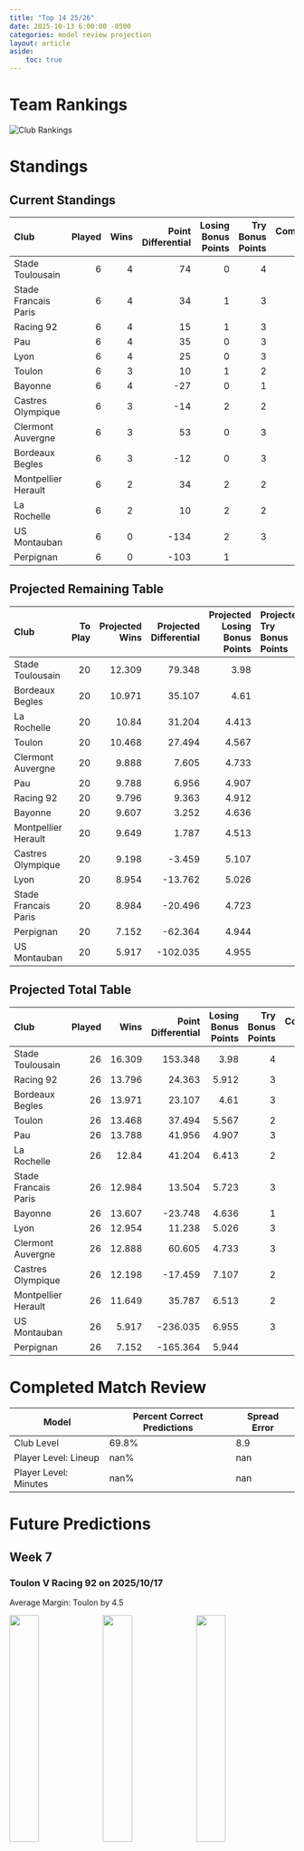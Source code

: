```yaml
---  
title: "Top 14 25/26"  
date: 2025-10-13 6:00:00 -0500  
categories: model review projection  
layout: article  
aside:  
    toc: true  
---
```

# Team Rankings


![Club Rankings](plots/rankings_Top_14_2526.png)
# Standings

## Current Standings


| Club                 |   Played |   Wins |   Point Differential |   Losing Bonus Points |   Try Bonus Points |   Competition Points |
|:---------------------|---------:|-------:|---------------------:|----------------------:|-------------------:|---------------------:|
| Stade Toulousain     |        6 |      4 |                   74 |                     0 |                  4 |                   20 |
| Stade Francais Paris |        6 |      4 |                   34 |                     1 |                  3 |                   20 |
| Racing 92            |        6 |      4 |                   15 |                     1 |                  3 |                   20 |
| Pau                  |        6 |      4 |                   35 |                     0 |                  3 |                   19 |
| Lyon                 |        6 |      4 |                   25 |                     0 |                  3 |                   19 |
| Toulon               |        6 |      3 |                   10 |                     1 |                  2 |                   17 |
| Bayonne              |        6 |      4 |                  -27 |                     0 |                  1 |                   17 |
| Castres Olympique    |        6 |      3 |                  -14 |                     2 |                  2 |                   16 |
| Clermont Auvergne    |        6 |      3 |                   53 |                     0 |                  3 |                   15 |
| Bordeaux Begles      |        6 |      3 |                  -12 |                     0 |                  3 |                   15 |
| Montpellier Herault  |        6 |      2 |                   34 |                     2 |                  2 |                   14 |
| La Rochelle          |        6 |      2 |                   10 |                     2 |                  2 |                   14 |
| US Montauban         |        6 |      0 |                 -134 |                     2 |                  3 |                    7 |
| Perpignan            |        6 |      0 |                 -103 |                     1 |                    |                    1 |



## Projected Remaining Table


| Club                 |   To Play |   Projected Wins |   Projected Differential |   Projected Losing Bonus Points | Projected Try Bonus Points   |   Projected Competition Points |
|:---------------------|----------:|-----------------:|-------------------------:|--------------------------------:|:-----------------------------|-------------------------------:|
| Stade Toulousain     |        20 |           12.309 |                   79.348 |                           3.98  |                              |                         55.05  |
| Bordeaux Begles      |        20 |           10.971 |                   35.107 |                           4.61  |                              |                         50.316 |
| La Rochelle          |        20 |           10.84  |                   31.204 |                           4.413 |                              |                         49.611 |
| Toulon               |        20 |           10.468 |                   27.494 |                           4.567 |                              |                         48.227 |
| Clermont Auvergne    |        20 |            9.888 |                    7.605 |                           4.733 |                              |                         46.133 |
| Pau                  |        20 |            9.788 |                    6.956 |                           4.907 |                              |                         45.977 |
| Racing 92            |        20 |            9.796 |                    9.363 |                           4.912 |                              |                         45.93  |
| Bayonne              |        20 |            9.607 |                    3.252 |                           4.636 |                              |                         44.99  |
| Montpellier Herault  |        20 |            9.649 |                    1.787 |                           4.513 |                              |                         44.875 |
| Castres Olympique    |        20 |            9.198 |                   -3.459 |                           5.107 |                              |                         43.771 |
| Lyon                 |        20 |            8.954 |                  -13.762 |                           5.026 |                              |                         42.766 |
| Stade Francais Paris |        20 |            8.984 |                  -20.496 |                           4.723 |                              |                         42.595 |
| Perpignan            |        20 |            7.152 |                  -62.364 |                           4.944 |                              |                         35.408 |
| US Montauban         |        20 |            5.917 |                 -102.035 |                           4.955 |                              |                         30.377 |



## Projected Total Table


| Club                 |   Played |   Wins |   Point Differential |   Losing Bonus Points |   Try Bonus Points |   Competition Points |
|:---------------------|---------:|-------:|---------------------:|----------------------:|-------------------:|---------------------:|
| Stade Toulousain     |       26 | 16.309 |              153.348 |                 3.98  |                  4 |               75.05  |
| Racing 92            |       26 | 13.796 |               24.363 |                 5.912 |                  3 |               65.93  |
| Bordeaux Begles      |       26 | 13.971 |               23.107 |                 4.61  |                  3 |               65.316 |
| Toulon               |       26 | 13.468 |               37.494 |                 5.567 |                  2 |               65.227 |
| Pau                  |       26 | 13.788 |               41.956 |                 4.907 |                  3 |               64.977 |
| La Rochelle          |       26 | 12.84  |               41.204 |                 6.413 |                  2 |               63.611 |
| Stade Francais Paris |       26 | 12.984 |               13.504 |                 5.723 |                  3 |               62.595 |
| Bayonne              |       26 | 13.607 |              -23.748 |                 4.636 |                  1 |               61.99  |
| Lyon                 |       26 | 12.954 |               11.238 |                 5.026 |                  3 |               61.766 |
| Clermont Auvergne    |       26 | 12.888 |               60.605 |                 4.733 |                  3 |               61.133 |
| Castres Olympique    |       26 | 12.198 |              -17.459 |                 7.107 |                  2 |               59.771 |
| Montpellier Herault  |       26 | 11.649 |               35.787 |                 6.513 |                  2 |               58.875 |
| US Montauban         |       26 |  5.917 |             -236.035 |                 6.955 |                  3 |               37.377 |
| Perpignan            |       26 |  7.152 |             -165.364 |                 5.944 |                    |               36.408 |



# Completed Match Review


| Model | Percent Correct Predictions | Spread Error |
| ------ | ------ | ------ |
| Club Level | 69.8% | 8.9 |
| Player Level: Lineup | nan% | nan |
| Player Level: Minutes | nan% | nan |


# Future Predictions

## Week 7

### Toulon V Racing 92 on 2025/10/17


Average Margin: Toulon by 4.5

<p float="left">
<img src="plots\2025-10-17-Toulon_V_Racing92_performances.png" width="32%" />
<img src="plots\2025-10-17-Toulon_V_Racing92_resultbar.png" width="32%" />
<img src="plots\2025-10-17-Toulon_V_Racing92_spreads.png" width="32%" />
</p>

### Montpellier Herault V Lyon on 2025/10/17


Average Margin: Montpellier Herault by 4.5

<p float="left">
<img src="plots\2025-10-17-MontpellierHerault_V_Lyon_performances.png" width="32%" />
<img src="plots\2025-10-17-MontpellierHerault_V_Lyon_resultbar.png" width="32%" />
<img src="plots\2025-10-17-MontpellierHerault_V_Lyon_spreads.png" width="32%" />
</p>

### Castres Olympique V Stade Francais Paris on 2025/10/17


Average Margin: Castres Olympique by 3.9

<p float="left">
<img src="plots\2025-10-17-CastresOlympique_V_StadeFrancaisParis_performances.png" width="32%" />
<img src="plots\2025-10-17-CastresOlympique_V_StadeFrancaisParis_resultbar.png" width="32%" />
<img src="plots\2025-10-17-CastresOlympique_V_StadeFrancaisParis_spreads.png" width="32%" />
</p>

### Perpignan V Bordeaux Begles on 2025/10/17


Average Margin: Bordeaux Begles by 1.9

<p float="left">
<img src="plots\2025-10-17-Perpignan_V_BordeauxBegles_performances.png" width="32%" />
<img src="plots\2025-10-17-Perpignan_V_BordeauxBegles_resultbar.png" width="32%" />
<img src="plots\2025-10-17-Perpignan_V_BordeauxBegles_spreads.png" width="32%" />
</p>

### Bayonne V Clermont Auvergne on 2025/10/17


Average Margin: Bayonne by 3.2

<p float="left">
<img src="plots\2025-10-17-Bayonne_V_ClermontAuvergne_performances.png" width="32%" />
<img src="plots\2025-10-17-Bayonne_V_ClermontAuvergne_resultbar.png" width="32%" />
<img src="plots\2025-10-17-Bayonne_V_ClermontAuvergne_spreads.png" width="32%" />
</p>

### Pau V Stade Toulousain on 2025/10/17


Average Margin: Stade Toulousain by 0.6

<p float="left">
<img src="plots\2025-10-17-Pau_V_StadeToulousain_performances.png" width="32%" />
<img src="plots\2025-10-17-Pau_V_StadeToulousain_resultbar.png" width="32%" />
<img src="plots\2025-10-17-Pau_V_StadeToulousain_spreads.png" width="32%" />
</p>

### La Rochelle V US Montauban on 2025/10/17


Average Margin: La Rochelle by 10.4

<p float="left">
<img src="plots\2025-10-17-LaRochelle_V_USMontauban_performances.png" width="32%" />
<img src="plots\2025-10-17-LaRochelle_V_USMontauban_resultbar.png" width="32%" />
<img src="plots\2025-10-17-LaRochelle_V_USMontauban_spreads.png" width="32%" />
</p>

## Week 8

### Clermont Auvergne V Castres Olympique on 2025/10/24


Average Margin: Clermont Auvergne by 4.1

<p float="left">
<img src="plots\2025-10-24-ClermontAuvergne_V_CastresOlympique_performances.png" width="32%" />
<img src="plots\2025-10-24-ClermontAuvergne_V_CastresOlympique_resultbar.png" width="32%" />
<img src="plots\2025-10-24-ClermontAuvergne_V_CastresOlympique_spreads.png" width="32%" />
</p>

### Stade Francais Paris V Montpellier Herault on 2025/10/24


Average Margin: Stade Francais Paris by 2.7

<p float="left">
<img src="plots\2025-10-24-StadeFrancaisParis_V_MontpellierHerault_performances.png" width="32%" />
<img src="plots\2025-10-24-StadeFrancaisParis_V_MontpellierHerault_resultbar.png" width="32%" />
<img src="plots\2025-10-24-StadeFrancaisParis_V_MontpellierHerault_spreads.png" width="32%" />
</p>

### Stade Toulousain V Toulon on 2025/10/24


Average Margin: Stade Toulousain by 6.6

<p float="left">
<img src="plots\2025-10-24-StadeToulousain_V_Toulon_performances.png" width="32%" />
<img src="plots\2025-10-24-StadeToulousain_V_Toulon_resultbar.png" width="32%" />
<img src="plots\2025-10-24-StadeToulousain_V_Toulon_spreads.png" width="32%" />
</p>

### US Montauban V Perpignan on 2025/10/24


Average Margin: US Montauban by 1.4

<p float="left">
<img src="plots\2025-10-24-USMontauban_V_Perpignan_performances.png" width="32%" />
<img src="plots\2025-10-24-USMontauban_V_Perpignan_resultbar.png" width="32%" />
<img src="plots\2025-10-24-USMontauban_V_Perpignan_spreads.png" width="32%" />
</p>

### Racing 92 V Pau on 2025/10/24


Average Margin: Racing 92 by 3.7

<p float="left">
<img src="plots\2025-10-24-Racing92_V_Pau_performances.png" width="32%" />
<img src="plots\2025-10-24-Racing92_V_Pau_resultbar.png" width="32%" />
<img src="plots\2025-10-24-Racing92_V_Pau_spreads.png" width="32%" />
</p>

### Bordeaux Begles V Bayonne on 2025/10/24


Average Margin: Bordeaux Begles by 5.7

<p float="left">
<img src="plots\2025-10-24-BordeauxBegles_V_Bayonne_performances.png" width="32%" />
<img src="plots\2025-10-24-BordeauxBegles_V_Bayonne_resultbar.png" width="32%" />
<img src="plots\2025-10-24-BordeauxBegles_V_Bayonne_spreads.png" width="32%" />
</p>

### Lyon V La Rochelle on 2025/10/24


Average Margin: Lyon by 2.0

<p float="left">
<img src="plots\2025-10-24-Lyon_V_LaRochelle_performances.png" width="32%" />
<img src="plots\2025-10-24-Lyon_V_LaRochelle_resultbar.png" width="32%" />
<img src="plots\2025-10-24-Lyon_V_LaRochelle_spreads.png" width="32%" />
</p>

## Week 9

### Toulon V Lyon on 2025/10/31


Average Margin: Toulon by 5.9

<p float="left">
<img src="plots\2025-10-31-Toulon_V_Lyon_performances.png" width="32%" />
<img src="plots\2025-10-31-Toulon_V_Lyon_resultbar.png" width="32%" />
<img src="plots\2025-10-31-Toulon_V_Lyon_spreads.png" width="32%" />
</p>

### Montpellier Herault V Clermont Auvergne on 2025/10/31


Average Margin: Montpellier Herault by 3.5

<p float="left">
<img src="plots\2025-10-31-MontpellierHerault_V_ClermontAuvergne_performances.png" width="32%" />
<img src="plots\2025-10-31-MontpellierHerault_V_ClermontAuvergne_resultbar.png" width="32%" />
<img src="plots\2025-10-31-MontpellierHerault_V_ClermontAuvergne_spreads.png" width="32%" />
</p>

### Castres Olympique V Bordeaux Begles on 2025/10/31


Average Margin: Castres Olympique by 1.3

<p float="left">
<img src="plots\2025-10-31-CastresOlympique_V_BordeauxBegles_performances.png" width="32%" />
<img src="plots\2025-10-31-CastresOlympique_V_BordeauxBegles_resultbar.png" width="32%" />
<img src="plots\2025-10-31-CastresOlympique_V_BordeauxBegles_spreads.png" width="32%" />
</p>

### Stade Toulousain V Stade Francais Paris on 2025/10/31


Average Margin: Stade Toulousain by 9.3

<p float="left">
<img src="plots\2025-10-31-StadeToulousain_V_StadeFrancaisParis_performances.png" width="32%" />
<img src="plots\2025-10-31-StadeToulousain_V_StadeFrancaisParis_resultbar.png" width="32%" />
<img src="plots\2025-10-31-StadeToulousain_V_StadeFrancaisParis_spreads.png" width="32%" />
</p>

### Pau V Perpignan on 2025/10/31


Average Margin: Pau by 7.5

<p float="left">
<img src="plots\2025-10-31-Pau_V_Perpignan_performances.png" width="32%" />
<img src="plots\2025-10-31-Pau_V_Perpignan_resultbar.png" width="32%" />
<img src="plots\2025-10-31-Pau_V_Perpignan_spreads.png" width="32%" />
</p>

### La Rochelle V Racing 92 on 2025/10/31


Average Margin: La Rochelle by 4.3

<p float="left">
<img src="plots\2025-10-31-LaRochelle_V_Racing92_performances.png" width="32%" />
<img src="plots\2025-10-31-LaRochelle_V_Racing92_resultbar.png" width="32%" />
<img src="plots\2025-10-31-LaRochelle_V_Racing92_spreads.png" width="32%" />
</p>

### Bayonne V US Montauban on 2025/10/31


Average Margin: Bayonne by 8.9

<p float="left">
<img src="plots\2025-10-31-Bayonne_V_USMontauban_performances.png" width="32%" />
<img src="plots\2025-10-31-Bayonne_V_USMontauban_resultbar.png" width="32%" />
<img src="plots\2025-10-31-Bayonne_V_USMontauban_spreads.png" width="32%" />
</p>

## Week 10

### Lyon V Clermont Auvergne on 2025/11/21


Average Margin: Lyon by 3.5

<p float="left">
<img src="plots\2025-11-21-Lyon_V_ClermontAuvergne_performances.png" width="32%" />
<img src="plots\2025-11-21-Lyon_V_ClermontAuvergne_resultbar.png" width="32%" />
<img src="plots\2025-11-21-Lyon_V_ClermontAuvergne_spreads.png" width="32%" />
</p>

### US Montauban V Stade Toulousain on 2025/11/21


Average Margin: Stade Toulousain by 6.7

<p float="left">
<img src="plots\2025-11-21-USMontauban_V_StadeToulousain_performances.png" width="32%" />
<img src="plots\2025-11-21-USMontauban_V_StadeToulousain_resultbar.png" width="32%" />
<img src="plots\2025-11-21-USMontauban_V_StadeToulousain_spreads.png" width="32%" />
</p>

### Perpignan V Montpellier Herault on 2025/11/21


Average Margin: Perpignan by 0.8

<p float="left">
<img src="plots\2025-11-21-Perpignan_V_MontpellierHerault_performances.png" width="32%" />
<img src="plots\2025-11-21-Perpignan_V_MontpellierHerault_resultbar.png" width="32%" />
<img src="plots\2025-11-21-Perpignan_V_MontpellierHerault_spreads.png" width="32%" />
</p>

### Racing 92 V Bayonne on 2025/11/21


Average Margin: Racing 92 by 3.8

<p float="left">
<img src="plots\2025-11-21-Racing92_V_Bayonne_performances.png" width="32%" />
<img src="plots\2025-11-21-Racing92_V_Bayonne_resultbar.png" width="32%" />
<img src="plots\2025-11-21-Racing92_V_Bayonne_spreads.png" width="32%" />
</p>

### Bordeaux Begles V Pau on 2025/11/21


Average Margin: Bordeaux Begles by 5.0

<p float="left">
<img src="plots\2025-11-21-BordeauxBegles_V_Pau_performances.png" width="32%" />
<img src="plots\2025-11-21-BordeauxBegles_V_Pau_resultbar.png" width="32%" />
<img src="plots\2025-11-21-BordeauxBegles_V_Pau_spreads.png" width="32%" />
</p>

### Stade Francais Paris V Toulon on 2025/11/21


Average Margin: Stade Francais Paris by 1.4

<p float="left">
<img src="plots\2025-11-21-StadeFrancaisParis_V_Toulon_performances.png" width="32%" />
<img src="plots\2025-11-21-StadeFrancaisParis_V_Toulon_resultbar.png" width="32%" />
<img src="plots\2025-11-21-StadeFrancaisParis_V_Toulon_spreads.png" width="32%" />
</p>

### La Rochelle V Castres Olympique on 2025/11/21


Average Margin: La Rochelle by 5.1

<p float="left">
<img src="plots\2025-11-21-LaRochelle_V_CastresOlympique_performances.png" width="32%" />
<img src="plots\2025-11-21-LaRochelle_V_CastresOlympique_resultbar.png" width="32%" />
<img src="plots\2025-11-21-LaRochelle_V_CastresOlympique_spreads.png" width="32%" />
</p>

## Week 11

### Clermont Auvergne V Stade Francais Paris on 2025/11/28


Average Margin: Clermont Auvergne by 5.0

<p float="left">
<img src="plots\2025-11-28-ClermontAuvergne_V_StadeFrancaisParis_performances.png" width="32%" />
<img src="plots\2025-11-28-ClermontAuvergne_V_StadeFrancaisParis_resultbar.png" width="32%" />
<img src="plots\2025-11-28-ClermontAuvergne_V_StadeFrancaisParis_spreads.png" width="32%" />
</p>

### Toulon V US Montauban on 2025/11/28


Average Margin: Toulon by 9.9

<p float="left">
<img src="plots\2025-11-28-Toulon_V_USMontauban_performances.png" width="32%" />
<img src="plots\2025-11-28-Toulon_V_USMontauban_resultbar.png" width="32%" />
<img src="plots\2025-11-28-Toulon_V_USMontauban_spreads.png" width="32%" />
</p>

### Pau V La Rochelle on 2025/11/28


Average Margin: Pau by 2.6

<p float="left">
<img src="plots\2025-11-28-Pau_V_LaRochelle_performances.png" width="32%" />
<img src="plots\2025-11-28-Pau_V_LaRochelle_resultbar.png" width="32%" />
<img src="plots\2025-11-28-Pau_V_LaRochelle_spreads.png" width="32%" />
</p>

### Montpellier Herault V Bordeaux Begles on 2025/11/28


Average Margin: Montpellier Herault by 2.1

<p float="left">
<img src="plots\2025-11-28-MontpellierHerault_V_BordeauxBegles_performances.png" width="32%" />
<img src="plots\2025-11-28-MontpellierHerault_V_BordeauxBegles_resultbar.png" width="32%" />
<img src="plots\2025-11-28-MontpellierHerault_V_BordeauxBegles_spreads.png" width="32%" />
</p>

### Bayonne V Lyon on 2025/11/28


Average Margin: Bayonne by 4.2

<p float="left">
<img src="plots\2025-11-28-Bayonne_V_Lyon_performances.png" width="32%" />
<img src="plots\2025-11-28-Bayonne_V_Lyon_resultbar.png" width="32%" />
<img src="plots\2025-11-28-Bayonne_V_Lyon_spreads.png" width="32%" />
</p>

### Stade Toulousain V Racing 92 on 2025/11/28


Average Margin: Stade Toulousain by 6.2

<p float="left">
<img src="plots\2025-11-28-StadeToulousain_V_Racing92_performances.png" width="32%" />
<img src="plots\2025-11-28-StadeToulousain_V_Racing92_resultbar.png" width="32%" />
<img src="plots\2025-11-28-StadeToulousain_V_Racing92_spreads.png" width="32%" />
</p>

### Castres Olympique V Perpignan on 2025/11/28


Average Margin: Castres Olympique by 7.2

<p float="left">
<img src="plots\2025-11-28-CastresOlympique_V_Perpignan_performances.png" width="32%" />
<img src="plots\2025-11-28-CastresOlympique_V_Perpignan_resultbar.png" width="32%" />
<img src="plots\2025-11-28-CastresOlympique_V_Perpignan_spreads.png" width="32%" />
</p>

## Week 12

### Stade Francais Paris V Racing 92 on 2025/12/19


Average Margin: Stade Francais Paris by 2.1

<p float="left">
<img src="plots\2025-12-19-StadeFrancaisParis_V_Racing92_performances.png" width="32%" />
<img src="plots\2025-12-19-StadeFrancaisParis_V_Racing92_resultbar.png" width="32%" />
<img src="plots\2025-12-19-StadeFrancaisParis_V_Racing92_spreads.png" width="32%" />
</p>

### La Rochelle V Bayonne on 2025/12/19


Average Margin: La Rochelle by 4.9

<p float="left">
<img src="plots\2025-12-19-LaRochelle_V_Bayonne_performances.png" width="32%" />
<img src="plots\2025-12-19-LaRochelle_V_Bayonne_resultbar.png" width="32%" />
<img src="plots\2025-12-19-LaRochelle_V_Bayonne_spreads.png" width="32%" />
</p>

### Perpignan V Clermont Auvergne on 2025/12/19


Average Margin: Perpignan by 0.2

<p float="left">
<img src="plots\2025-12-19-Perpignan_V_ClermontAuvergne_performances.png" width="32%" />
<img src="plots\2025-12-19-Perpignan_V_ClermontAuvergne_resultbar.png" width="32%" />
<img src="plots\2025-12-19-Perpignan_V_ClermontAuvergne_spreads.png" width="32%" />
</p>

### Montpellier Herault V Castres Olympique on 2025/12/19


Average Margin: Montpellier Herault by 4.6

<p float="left">
<img src="plots\2025-12-19-MontpellierHerault_V_CastresOlympique_performances.png" width="32%" />
<img src="plots\2025-12-19-MontpellierHerault_V_CastresOlympique_resultbar.png" width="32%" />
<img src="plots\2025-12-19-MontpellierHerault_V_CastresOlympique_spreads.png" width="32%" />
</p>

### Lyon V Stade Toulousain on 2025/12/19


Average Margin: Lyon by 0.1

<p float="left">
<img src="plots\2025-12-19-Lyon_V_StadeToulousain_performances.png" width="32%" />
<img src="plots\2025-12-19-Lyon_V_StadeToulousain_resultbar.png" width="32%" />
<img src="plots\2025-12-19-Lyon_V_StadeToulousain_spreads.png" width="32%" />
</p>

### US Montauban V Pau on 2025/12/19


Average Margin: Pau by 2.0

<p float="left">
<img src="plots\2025-12-19-USMontauban_V_Pau_performances.png" width="32%" />
<img src="plots\2025-12-19-USMontauban_V_Pau_resultbar.png" width="32%" />
<img src="plots\2025-12-19-USMontauban_V_Pau_spreads.png" width="32%" />
</p>

### Bordeaux Begles V Toulon on 2025/12/19


Average Margin: Bordeaux Begles by 4.3

<p float="left">
<img src="plots\2025-12-19-BordeauxBegles_V_Toulon_performances.png" width="32%" />
<img src="plots\2025-12-19-BordeauxBegles_V_Toulon_resultbar.png" width="32%" />
<img src="plots\2025-12-19-BordeauxBegles_V_Toulon_spreads.png" width="32%" />
</p>

## Week 13

### Racing 92 V US Montauban on 2025/12/26


Average Margin: Racing 92 by 9.3

<p float="left">
<img src="plots\2025-12-26-Racing92_V_USMontauban_performances.png" width="32%" />
<img src="plots\2025-12-26-Racing92_V_USMontauban_resultbar.png" width="32%" />
<img src="plots\2025-12-26-Racing92_V_USMontauban_spreads.png" width="32%" />
</p>

### Clermont Auvergne V Bordeaux Begles on 2025/12/26


Average Margin: Clermont Auvergne by 2.6

<p float="left">
<img src="plots\2025-12-26-ClermontAuvergne_V_BordeauxBegles_performances.png" width="32%" />
<img src="plots\2025-12-26-ClermontAuvergne_V_BordeauxBegles_resultbar.png" width="32%" />
<img src="plots\2025-12-26-ClermontAuvergne_V_BordeauxBegles_spreads.png" width="32%" />
</p>

### Pau V Montpellier Herault on 2025/12/26


Average Margin: Pau by 4.0

<p float="left">
<img src="plots\2025-12-26-Pau_V_MontpellierHerault_performances.png" width="32%" />
<img src="plots\2025-12-26-Pau_V_MontpellierHerault_resultbar.png" width="32%" />
<img src="plots\2025-12-26-Pau_V_MontpellierHerault_spreads.png" width="32%" />
</p>

### Toulon V Perpignan on 2025/12/26


Average Margin: Toulon by 7.6

<p float="left">
<img src="plots\2025-12-26-Toulon_V_Perpignan_performances.png" width="32%" />
<img src="plots\2025-12-26-Toulon_V_Perpignan_resultbar.png" width="32%" />
<img src="plots\2025-12-26-Toulon_V_Perpignan_spreads.png" width="32%" />
</p>

### Castres Olympique V Lyon on 2025/12/26


Average Margin: Castres Olympique by 3.6

<p float="left">
<img src="plots\2025-12-26-CastresOlympique_V_Lyon_performances.png" width="32%" />
<img src="plots\2025-12-26-CastresOlympique_V_Lyon_resultbar.png" width="32%" />
<img src="plots\2025-12-26-CastresOlympique_V_Lyon_spreads.png" width="32%" />
</p>

### Stade Toulousain V La Rochelle on 2025/12/26


Average Margin: Stade Toulousain by 6.3

<p float="left">
<img src="plots\2025-12-26-StadeToulousain_V_LaRochelle_performances.png" width="32%" />
<img src="plots\2025-12-26-StadeToulousain_V_LaRochelle_resultbar.png" width="32%" />
<img src="plots\2025-12-26-StadeToulousain_V_LaRochelle_spreads.png" width="32%" />
</p>

### Bayonne V Stade Francais Paris on 2025/12/26


Average Margin: Bayonne by 4.3

<p float="left">
<img src="plots\2025-12-26-Bayonne_V_StadeFrancaisParis_performances.png" width="32%" />
<img src="plots\2025-12-26-Bayonne_V_StadeFrancaisParis_resultbar.png" width="32%" />
<img src="plots\2025-12-26-Bayonne_V_StadeFrancaisParis_spreads.png" width="32%" />
</p>

## Week 14

### Lyon V Pau on 2026/01/02


Average Margin: Lyon by 2.7

<p float="left">
<img src="plots\2026-01-02-Lyon_V_Pau_performances.png" width="32%" />
<img src="plots\2026-01-02-Lyon_V_Pau_resultbar.png" width="32%" />
<img src="plots\2026-01-02-Lyon_V_Pau_spreads.png" width="32%" />
</p>

### La Rochelle V Toulon on 2026/01/02


Average Margin: La Rochelle by 3.9

<p float="left">
<img src="plots\2026-01-02-LaRochelle_V_Toulon_performances.png" width="32%" />
<img src="plots\2026-01-02-LaRochelle_V_Toulon_resultbar.png" width="32%" />
<img src="plots\2026-01-02-LaRochelle_V_Toulon_spreads.png" width="32%" />
</p>

### US Montauban V Clermont Auvergne on 2026/01/02


Average Margin: Clermont Auvergne by 1.5

<p float="left">
<img src="plots\2026-01-02-USMontauban_V_ClermontAuvergne_performances.png" width="32%" />
<img src="plots\2026-01-02-USMontauban_V_ClermontAuvergne_resultbar.png" width="32%" />
<img src="plots\2026-01-02-USMontauban_V_ClermontAuvergne_spreads.png" width="32%" />
</p>

### Bordeaux Begles V Racing 92 on 2026/01/02


Average Margin: Bordeaux Begles by 5.1

<p float="left">
<img src="plots\2026-01-02-BordeauxBegles_V_Racing92_performances.png" width="32%" />
<img src="plots\2026-01-02-BordeauxBegles_V_Racing92_resultbar.png" width="32%" />
<img src="plots\2026-01-02-BordeauxBegles_V_Racing92_spreads.png" width="32%" />
</p>

### Stade Francais Paris V Castres Olympique on 2026/01/02


Average Margin: Stade Francais Paris by 3.2

<p float="left">
<img src="plots\2026-01-02-StadeFrancaisParis_V_CastresOlympique_performances.png" width="32%" />
<img src="plots\2026-01-02-StadeFrancaisParis_V_CastresOlympique_resultbar.png" width="32%" />
<img src="plots\2026-01-02-StadeFrancaisParis_V_CastresOlympique_spreads.png" width="32%" />
</p>

### Perpignan V Stade Toulousain on 2026/01/02


Average Margin: Stade Toulousain by 3.3

<p float="left">
<img src="plots\2026-01-02-Perpignan_V_StadeToulousain_performances.png" width="32%" />
<img src="plots\2026-01-02-Perpignan_V_StadeToulousain_resultbar.png" width="32%" />
<img src="plots\2026-01-02-Perpignan_V_StadeToulousain_spreads.png" width="32%" />
</p>

### Montpellier Herault V Bayonne on 2026/01/02


Average Margin: Montpellier Herault by 3.8

<p float="left">
<img src="plots\2026-01-02-MontpellierHerault_V_Bayonne_performances.png" width="32%" />
<img src="plots\2026-01-02-MontpellierHerault_V_Bayonne_resultbar.png" width="32%" />
<img src="plots\2026-01-02-MontpellierHerault_V_Bayonne_spreads.png" width="32%" />
</p>

## Week 15

### Bayonne V Castres Olympique on 2026/01/23


Average Margin: Bayonne by 3.5

<p float="left">
<img src="plots\2026-01-23-Bayonne_V_CastresOlympique_performances.png" width="32%" />
<img src="plots\2026-01-23-Bayonne_V_CastresOlympique_resultbar.png" width="32%" />
<img src="plots\2026-01-23-Bayonne_V_CastresOlympique_spreads.png" width="32%" />
</p>

### Bordeaux Begles V Stade Francais Paris on 2026/01/23


Average Margin: Bordeaux Begles by 5.9

<p float="left">
<img src="plots\2026-01-23-BordeauxBegles_V_StadeFrancaisParis_performances.png" width="32%" />
<img src="plots\2026-01-23-BordeauxBegles_V_StadeFrancaisParis_resultbar.png" width="32%" />
<img src="plots\2026-01-23-BordeauxBegles_V_StadeFrancaisParis_spreads.png" width="32%" />
</p>

### Perpignan V US Montauban on 2026/01/23


Average Margin: Perpignan by 5.5

<p float="left">
<img src="plots\2026-01-23-Perpignan_V_USMontauban_performances.png" width="32%" />
<img src="plots\2026-01-23-Perpignan_V_USMontauban_resultbar.png" width="32%" />
<img src="plots\2026-01-23-Perpignan_V_USMontauban_spreads.png" width="32%" />
</p>

### Toulon V Montpellier Herault on 2026/01/23


Average Margin: Toulon by 5.3

<p float="left">
<img src="plots\2026-01-23-Toulon_V_MontpellierHerault_performances.png" width="32%" />
<img src="plots\2026-01-23-Toulon_V_MontpellierHerault_resultbar.png" width="32%" />
<img src="plots\2026-01-23-Toulon_V_MontpellierHerault_spreads.png" width="32%" />
</p>

### Stade Toulousain V Pau on 2026/01/23


Average Margin: Stade Toulousain by 6.9

<p float="left">
<img src="plots\2026-01-23-StadeToulousain_V_Pau_performances.png" width="32%" />
<img src="plots\2026-01-23-StadeToulousain_V_Pau_resultbar.png" width="32%" />
<img src="plots\2026-01-23-StadeToulousain_V_Pau_spreads.png" width="32%" />
</p>

### Racing 92 V Lyon on 2026/01/23


Average Margin: Racing 92 by 4.5

<p float="left">
<img src="plots\2026-01-23-Racing92_V_Lyon_performances.png" width="32%" />
<img src="plots\2026-01-23-Racing92_V_Lyon_resultbar.png" width="32%" />
<img src="plots\2026-01-23-Racing92_V_Lyon_spreads.png" width="32%" />
</p>

### Clermont Auvergne V La Rochelle on 2026/01/23


Average Margin: Clermont Auvergne by 3.6

<p float="left">
<img src="plots\2026-01-23-ClermontAuvergne_V_LaRochelle_performances.png" width="32%" />
<img src="plots\2026-01-23-ClermontAuvergne_V_LaRochelle_resultbar.png" width="32%" />
<img src="plots\2026-01-23-ClermontAuvergne_V_LaRochelle_spreads.png" width="32%" />
</p>

## Week 16

### Pau V Toulon on 2026/01/30


Average Margin: Pau by 3.3

<p float="left">
<img src="plots\2026-01-30-Pau_V_Toulon_performances.png" width="32%" />
<img src="plots\2026-01-30-Pau_V_Toulon_resultbar.png" width="32%" />
<img src="plots\2026-01-30-Pau_V_Toulon_spreads.png" width="32%" />
</p>

### Stade Toulousain V Bayonne on 2026/01/30


Average Margin: Stade Toulousain by 7.5

<p float="left">
<img src="plots\2026-01-30-StadeToulousain_V_Bayonne_performances.png" width="32%" />
<img src="plots\2026-01-30-StadeToulousain_V_Bayonne_resultbar.png" width="32%" />
<img src="plots\2026-01-30-StadeToulousain_V_Bayonne_spreads.png" width="32%" />
</p>

### US Montauban V Bordeaux Begles on 2026/01/30


Average Margin: Bordeaux Begles by 3.3

<p float="left">
<img src="plots\2026-01-30-USMontauban_V_BordeauxBegles_performances.png" width="32%" />
<img src="plots\2026-01-30-USMontauban_V_BordeauxBegles_resultbar.png" width="32%" />
<img src="plots\2026-01-30-USMontauban_V_BordeauxBegles_spreads.png" width="32%" />
</p>

### Castres Olympique V Clermont Auvergne on 2026/01/30


Average Margin: Castres Olympique by 2.3

<p float="left">
<img src="plots\2026-01-30-CastresOlympique_V_ClermontAuvergne_performances.png" width="32%" />
<img src="plots\2026-01-30-CastresOlympique_V_ClermontAuvergne_resultbar.png" width="32%" />
<img src="plots\2026-01-30-CastresOlympique_V_ClermontAuvergne_spreads.png" width="32%" />
</p>

### Racing 92 V Perpignan on 2026/01/30


Average Margin: Racing 92 by 7.0

<p float="left">
<img src="plots\2026-01-30-Racing92_V_Perpignan_performances.png" width="32%" />
<img src="plots\2026-01-30-Racing92_V_Perpignan_resultbar.png" width="32%" />
<img src="plots\2026-01-30-Racing92_V_Perpignan_spreads.png" width="32%" />
</p>

### Montpellier Herault V Stade Francais Paris on 2026/01/30


Average Margin: Montpellier Herault by 4.4

<p float="left">
<img src="plots\2026-01-30-MontpellierHerault_V_StadeFrancaisParis_performances.png" width="32%" />
<img src="plots\2026-01-30-MontpellierHerault_V_StadeFrancaisParis_resultbar.png" width="32%" />
<img src="plots\2026-01-30-MontpellierHerault_V_StadeFrancaisParis_spreads.png" width="32%" />
</p>

### La Rochelle V Lyon on 2026/01/30


Average Margin: La Rochelle by 5.5

<p float="left">
<img src="plots\2026-01-30-LaRochelle_V_Lyon_performances.png" width="32%" />
<img src="plots\2026-01-30-LaRochelle_V_Lyon_resultbar.png" width="32%" />
<img src="plots\2026-01-30-LaRochelle_V_Lyon_spreads.png" width="32%" />
</p>

## Week 17

### Toulon V Clermont Auvergne on 2026/02/13


Average Margin: Toulon by 4.0

<p float="left">
<img src="plots\2026-02-13-Toulon_V_ClermontAuvergne_performances.png" width="32%" />
<img src="plots\2026-02-13-Toulon_V_ClermontAuvergne_resultbar.png" width="32%" />
<img src="plots\2026-02-13-Toulon_V_ClermontAuvergne_spreads.png" width="32%" />
</p>

### Perpignan V Pau on 2026/02/13


Average Margin: Perpignan by 0.2

<p float="left">
<img src="plots\2026-02-13-Perpignan_V_Pau_performances.png" width="32%" />
<img src="plots\2026-02-13-Perpignan_V_Pau_resultbar.png" width="32%" />
<img src="plots\2026-02-13-Perpignan_V_Pau_spreads.png" width="32%" />
</p>

### La Rochelle V Montpellier Herault on 2026/02/13


Average Margin: La Rochelle by 5.1

<p float="left">
<img src="plots\2026-02-13-LaRochelle_V_MontpellierHerault_performances.png" width="32%" />
<img src="plots\2026-02-13-LaRochelle_V_MontpellierHerault_resultbar.png" width="32%" />
<img src="plots\2026-02-13-LaRochelle_V_MontpellierHerault_spreads.png" width="32%" />
</p>

### Stade Francais Paris V Stade Toulousain on 2026/02/13


Average Margin: Stade Toulousain by 0.3

<p float="left">
<img src="plots\2026-02-13-StadeFrancaisParis_V_StadeToulousain_performances.png" width="32%" />
<img src="plots\2026-02-13-StadeFrancaisParis_V_StadeToulousain_resultbar.png" width="32%" />
<img src="plots\2026-02-13-StadeFrancaisParis_V_StadeToulousain_spreads.png" width="32%" />
</p>

### Bordeaux Begles V Castres Olympique on 2026/02/13


Average Margin: Bordeaux Begles by 5.1

<p float="left">
<img src="plots\2026-02-13-BordeauxBegles_V_CastresOlympique_performances.png" width="32%" />
<img src="plots\2026-02-13-BordeauxBegles_V_CastresOlympique_resultbar.png" width="32%" />
<img src="plots\2026-02-13-BordeauxBegles_V_CastresOlympique_spreads.png" width="32%" />
</p>

### Lyon V US Montauban on 2026/02/13


Average Margin: Lyon by 7.9

<p float="left">
<img src="plots\2026-02-13-Lyon_V_USMontauban_performances.png" width="32%" />
<img src="plots\2026-02-13-Lyon_V_USMontauban_resultbar.png" width="32%" />
<img src="plots\2026-02-13-Lyon_V_USMontauban_spreads.png" width="32%" />
</p>

### Bayonne V Racing 92 on 2026/02/13


Average Margin: Bayonne by 3.1

<p float="left">
<img src="plots\2026-02-13-Bayonne_V_Racing92_performances.png" width="32%" />
<img src="plots\2026-02-13-Bayonne_V_Racing92_resultbar.png" width="32%" />
<img src="plots\2026-02-13-Bayonne_V_Racing92_spreads.png" width="32%" />
</p>

## Week 18

### Pau V Bordeaux Begles on 2026/02/27


Average Margin: Pau by 2.6

<p float="left">
<img src="plots\2026-02-27-Pau_V_BordeauxBegles_performances.png" width="32%" />
<img src="plots\2026-02-27-Pau_V_BordeauxBegles_resultbar.png" width="32%" />
<img src="plots\2026-02-27-Pau_V_BordeauxBegles_spreads.png" width="32%" />
</p>

### Clermont Auvergne V Bayonne on 2026/02/27


Average Margin: Clermont Auvergne by 4.0

<p float="left">
<img src="plots\2026-02-27-ClermontAuvergne_V_Bayonne_performances.png" width="32%" />
<img src="plots\2026-02-27-ClermontAuvergne_V_Bayonne_resultbar.png" width="32%" />
<img src="plots\2026-02-27-ClermontAuvergne_V_Bayonne_spreads.png" width="32%" />
</p>

### Stade Francais Paris V Perpignan on 2026/02/27


Average Margin: Stade Francais Paris by 6.3

<p float="left">
<img src="plots\2026-02-27-StadeFrancaisParis_V_Perpignan_performances.png" width="32%" />
<img src="plots\2026-02-27-StadeFrancaisParis_V_Perpignan_resultbar.png" width="32%" />
<img src="plots\2026-02-27-StadeFrancaisParis_V_Perpignan_spreads.png" width="32%" />
</p>

### Montpellier Herault V Racing 92 on 2026/02/27


Average Margin: Montpellier Herault by 2.9

<p float="left">
<img src="plots\2026-02-27-MontpellierHerault_V_Racing92_performances.png" width="32%" />
<img src="plots\2026-02-27-MontpellierHerault_V_Racing92_resultbar.png" width="32%" />
<img src="plots\2026-02-27-MontpellierHerault_V_Racing92_spreads.png" width="32%" />
</p>

### Stade Toulousain V US Montauban on 2026/02/27


Average Margin: Stade Toulousain by 11.3

<p float="left">
<img src="plots\2026-02-27-StadeToulousain_V_USMontauban_performances.png" width="32%" />
<img src="plots\2026-02-27-StadeToulousain_V_USMontauban_resultbar.png" width="32%" />
<img src="plots\2026-02-27-StadeToulousain_V_USMontauban_spreads.png" width="32%" />
</p>

### Lyon V Toulon on 2026/02/27


Average Margin: Lyon by 2.8

<p float="left">
<img src="plots\2026-02-27-Lyon_V_Toulon_performances.png" width="32%" />
<img src="plots\2026-02-27-Lyon_V_Toulon_resultbar.png" width="32%" />
<img src="plots\2026-02-27-Lyon_V_Toulon_spreads.png" width="32%" />
</p>

### Castres Olympique V La Rochelle on 2026/02/27


Average Margin: Castres Olympique by 2.7

<p float="left">
<img src="plots\2026-02-27-CastresOlympique_V_LaRochelle_performances.png" width="32%" />
<img src="plots\2026-02-27-CastresOlympique_V_LaRochelle_resultbar.png" width="32%" />
<img src="plots\2026-02-27-CastresOlympique_V_LaRochelle_spreads.png" width="32%" />
</p>

## Week 19

### La Rochelle V Pau on 2026/03/20


Average Margin: La Rochelle by 4.1

<p float="left">
<img src="plots\2026-03-20-LaRochelle_V_Pau_performances.png" width="32%" />
<img src="plots\2026-03-20-LaRochelle_V_Pau_resultbar.png" width="32%" />
<img src="plots\2026-03-20-LaRochelle_V_Pau_spreads.png" width="32%" />
</p>

### Clermont Auvergne V Montpellier Herault on 2026/03/20


Average Margin: Clermont Auvergne by 4.4

<p float="left">
<img src="plots\2026-03-20-ClermontAuvergne_V_MontpellierHerault_performances.png" width="32%" />
<img src="plots\2026-03-20-ClermontAuvergne_V_MontpellierHerault_resultbar.png" width="32%" />
<img src="plots\2026-03-20-ClermontAuvergne_V_MontpellierHerault_spreads.png" width="32%" />
</p>

### Bordeaux Begles V Stade Toulousain on 2026/03/20


Average Margin: Bordeaux Begles by 1.6

<p float="left">
<img src="plots\2026-03-20-BordeauxBegles_V_StadeToulousain_performances.png" width="32%" />
<img src="plots\2026-03-20-BordeauxBegles_V_StadeToulousain_resultbar.png" width="32%" />
<img src="plots\2026-03-20-BordeauxBegles_V_StadeToulousain_spreads.png" width="32%" />
</p>

### US Montauban V Bayonne on 2026/03/20


Average Margin: Bayonne by 0.7

<p float="left">
<img src="plots\2026-03-20-USMontauban_V_Bayonne_performances.png" width="32%" />
<img src="plots\2026-03-20-USMontauban_V_Bayonne_resultbar.png" width="32%" />
<img src="plots\2026-03-20-USMontauban_V_Bayonne_spreads.png" width="32%" />
</p>

### Toulon V Stade Francais Paris on 2026/03/20


Average Margin: Toulon by 5.4

<p float="left">
<img src="plots\2026-03-20-Toulon_V_StadeFrancaisParis_performances.png" width="32%" />
<img src="plots\2026-03-20-Toulon_V_StadeFrancaisParis_resultbar.png" width="32%" />
<img src="plots\2026-03-20-Toulon_V_StadeFrancaisParis_spreads.png" width="32%" />
</p>

### Perpignan V Lyon on 2026/03/20


Average Margin: Perpignan by 1.2

<p float="left">
<img src="plots\2026-03-20-Perpignan_V_Lyon_performances.png" width="32%" />
<img src="plots\2026-03-20-Perpignan_V_Lyon_resultbar.png" width="32%" />
<img src="plots\2026-03-20-Perpignan_V_Lyon_spreads.png" width="32%" />
</p>

### Racing 92 V Castres Olympique on 2026/03/20


Average Margin: Racing 92 by 3.7

<p float="left">
<img src="plots\2026-03-20-Racing92_V_CastresOlympique_performances.png" width="32%" />
<img src="plots\2026-03-20-Racing92_V_CastresOlympique_resultbar.png" width="32%" />
<img src="plots\2026-03-20-Racing92_V_CastresOlympique_spreads.png" width="32%" />
</p>

## Week 20

### Lyon V Bordeaux Begles on 2026/03/27


Average Margin: Lyon by 2.3

<p float="left">
<img src="plots\2026-03-27-Lyon_V_BordeauxBegles_performances.png" width="32%" />
<img src="plots\2026-03-27-Lyon_V_BordeauxBegles_resultbar.png" width="32%" />
<img src="plots\2026-03-27-Lyon_V_BordeauxBegles_spreads.png" width="32%" />
</p>

### Pau V Racing 92 on 2026/03/27


Average Margin: Pau by 3.0

<p float="left">
<img src="plots\2026-03-27-Pau_V_Racing92_performances.png" width="32%" />
<img src="plots\2026-03-27-Pau_V_Racing92_resultbar.png" width="32%" />
<img src="plots\2026-03-27-Pau_V_Racing92_spreads.png" width="32%" />
</p>

### Bayonne V La Rochelle on 2026/03/27


Average Margin: Bayonne by 3.5

<p float="left">
<img src="plots\2026-03-27-Bayonne_V_LaRochelle_performances.png" width="32%" />
<img src="plots\2026-03-27-Bayonne_V_LaRochelle_resultbar.png" width="32%" />
<img src="plots\2026-03-27-Bayonne_V_LaRochelle_spreads.png" width="32%" />
</p>

### Perpignan V Toulon on 2026/03/27


Average Margin: Toulon by 0.2

<p float="left">
<img src="plots\2026-03-27-Perpignan_V_Toulon_performances.png" width="32%" />
<img src="plots\2026-03-27-Perpignan_V_Toulon_resultbar.png" width="32%" />
<img src="plots\2026-03-27-Perpignan_V_Toulon_spreads.png" width="32%" />
</p>

### Stade Francais Paris V Clermont Auvergne on 2026/03/27


Average Margin: Stade Francais Paris by 2.9

<p float="left">
<img src="plots\2026-03-27-StadeFrancaisParis_V_ClermontAuvergne_performances.png" width="32%" />
<img src="plots\2026-03-27-StadeFrancaisParis_V_ClermontAuvergne_resultbar.png" width="32%" />
<img src="plots\2026-03-27-StadeFrancaisParis_V_ClermontAuvergne_spreads.png" width="32%" />
</p>

### Stade Toulousain V Montpellier Herault on 2026/03/27


Average Margin: Stade Toulousain by 6.8

<p float="left">
<img src="plots\2026-03-27-StadeToulousain_V_MontpellierHerault_performances.png" width="32%" />
<img src="plots\2026-03-27-StadeToulousain_V_MontpellierHerault_resultbar.png" width="32%" />
<img src="plots\2026-03-27-StadeToulousain_V_MontpellierHerault_spreads.png" width="32%" />
</p>

### Castres Olympique V US Montauban on 2026/03/27


Average Margin: Castres Olympique by 6.9

<p float="left">
<img src="plots\2026-03-27-CastresOlympique_V_USMontauban_performances.png" width="32%" />
<img src="plots\2026-03-27-CastresOlympique_V_USMontauban_resultbar.png" width="32%" />
<img src="plots\2026-03-27-CastresOlympique_V_USMontauban_spreads.png" width="32%" />
</p>

## Week 21

### Clermont Auvergne V Lyon on 2026/04/17


Average Margin: Clermont Auvergne by 5.3

<p float="left">
<img src="plots\2026-04-17-ClermontAuvergne_V_Lyon_performances.png" width="32%" />
<img src="plots\2026-04-17-ClermontAuvergne_V_Lyon_resultbar.png" width="32%" />
<img src="plots\2026-04-17-ClermontAuvergne_V_Lyon_spreads.png" width="32%" />
</p>

### Montpellier Herault V Perpignan on 2026/04/17


Average Margin: Montpellier Herault by 6.9

<p float="left">
<img src="plots\2026-04-17-MontpellierHerault_V_Perpignan_performances.png" width="32%" />
<img src="plots\2026-04-17-MontpellierHerault_V_Perpignan_resultbar.png" width="32%" />
<img src="plots\2026-04-17-MontpellierHerault_V_Perpignan_spreads.png" width="32%" />
</p>

### La Rochelle V Bordeaux Begles on 2026/04/17


Average Margin: La Rochelle by 3.2

<p float="left">
<img src="plots\2026-04-17-LaRochelle_V_BordeauxBegles_performances.png" width="32%" />
<img src="plots\2026-04-17-LaRochelle_V_BordeauxBegles_resultbar.png" width="32%" />
<img src="plots\2026-04-17-LaRochelle_V_BordeauxBegles_spreads.png" width="32%" />
</p>

### Racing 92 V Stade Francais Paris on 2026/04/17


Average Margin: Racing 92 by 4.6

<p float="left">
<img src="plots\2026-04-17-Racing92_V_StadeFrancaisParis_performances.png" width="32%" />
<img src="plots\2026-04-17-Racing92_V_StadeFrancaisParis_resultbar.png" width="32%" />
<img src="plots\2026-04-17-Racing92_V_StadeFrancaisParis_spreads.png" width="32%" />
</p>

### Bayonne V Pau on 2026/04/17


Average Margin: Bayonne by 3.5

<p float="left">
<img src="plots\2026-04-17-Bayonne_V_Pau_performances.png" width="32%" />
<img src="plots\2026-04-17-Bayonne_V_Pau_resultbar.png" width="32%" />
<img src="plots\2026-04-17-Bayonne_V_Pau_spreads.png" width="32%" />
</p>

### Castres Olympique V Stade Toulousain on 2026/04/17


Average Margin: Stade Toulousain by 0.0

<p float="left">
<img src="plots\2026-04-17-CastresOlympique_V_StadeToulousain_performances.png" width="32%" />
<img src="plots\2026-04-17-CastresOlympique_V_StadeToulousain_resultbar.png" width="32%" />
<img src="plots\2026-04-17-CastresOlympique_V_StadeToulousain_spreads.png" width="32%" />
</p>

### US Montauban V Toulon on 2026/04/17


Average Margin: Toulon by 1.7

<p float="left">
<img src="plots\2026-04-17-USMontauban_V_Toulon_performances.png" width="32%" />
<img src="plots\2026-04-17-USMontauban_V_Toulon_resultbar.png" width="32%" />
<img src="plots\2026-04-17-USMontauban_V_Toulon_spreads.png" width="32%" />
</p>

## Week 22

### Stade Francais Paris V Pau on 2026/04/24


Average Margin: Stade Francais Paris by 2.9

<p float="left">
<img src="plots\2026-04-24-StadeFrancaisParis_V_Pau_performances.png" width="32%" />
<img src="plots\2026-04-24-StadeFrancaisParis_V_Pau_resultbar.png" width="32%" />
<img src="plots\2026-04-24-StadeFrancaisParis_V_Pau_spreads.png" width="32%" />
</p>

### Lyon V Castres Olympique on 2026/04/24


Average Margin: Lyon by 3.8

<p float="left">
<img src="plots\2026-04-24-Lyon_V_CastresOlympique_performances.png" width="32%" />
<img src="plots\2026-04-24-Lyon_V_CastresOlympique_resultbar.png" width="32%" />
<img src="plots\2026-04-24-Lyon_V_CastresOlympique_spreads.png" width="32%" />
</p>

### Perpignan V La Rochelle on 2026/04/24


Average Margin: La Rochelle by 0.2

<p float="left">
<img src="plots\2026-04-24-Perpignan_V_LaRochelle_performances.png" width="32%" />
<img src="plots\2026-04-24-Perpignan_V_LaRochelle_resultbar.png" width="32%" />
<img src="plots\2026-04-24-Perpignan_V_LaRochelle_spreads.png" width="32%" />
</p>

### Bordeaux Begles V Montpellier Herault on 2026/04/24


Average Margin: Bordeaux Begles by 5.6

<p float="left">
<img src="plots\2026-04-24-BordeauxBegles_V_MontpellierHerault_performances.png" width="32%" />
<img src="plots\2026-04-24-BordeauxBegles_V_MontpellierHerault_resultbar.png" width="32%" />
<img src="plots\2026-04-24-BordeauxBegles_V_MontpellierHerault_spreads.png" width="32%" />
</p>

### Stade Toulousain V Clermont Auvergne on 2026/04/24


Average Margin: Stade Toulousain by 6.8

<p float="left">
<img src="plots\2026-04-24-StadeToulousain_V_ClermontAuvergne_performances.png" width="32%" />
<img src="plots\2026-04-24-StadeToulousain_V_ClermontAuvergne_resultbar.png" width="32%" />
<img src="plots\2026-04-24-StadeToulousain_V_ClermontAuvergne_spreads.png" width="32%" />
</p>

### US Montauban V Racing 92 on 2026/04/24


Average Margin: Racing 92 by 1.1

<p float="left">
<img src="plots\2026-04-24-USMontauban_V_Racing92_performances.png" width="32%" />
<img src="plots\2026-04-24-USMontauban_V_Racing92_resultbar.png" width="32%" />
<img src="plots\2026-04-24-USMontauban_V_Racing92_spreads.png" width="32%" />
</p>

### Toulon V Bayonne on 2026/04/24


Average Margin: Toulon by 5.4

<p float="left">
<img src="plots\2026-04-24-Toulon_V_Bayonne_performances.png" width="32%" />
<img src="plots\2026-04-24-Toulon_V_Bayonne_resultbar.png" width="32%" />
<img src="plots\2026-04-24-Toulon_V_Bayonne_spreads.png" width="32%" />
</p>

## Week 23

### Montpellier Herault V US Montauban on 2026/05/08


Average Margin: Montpellier Herault by 7.2

<p float="left">
<img src="plots\2026-05-08-MontpellierHerault_V_USMontauban_performances.png" width="32%" />
<img src="plots\2026-05-08-MontpellierHerault_V_USMontauban_resultbar.png" width="32%" />
<img src="plots\2026-05-08-MontpellierHerault_V_USMontauban_spreads.png" width="32%" />
</p>

### Toulon V Stade Toulousain on 2026/05/08


Average Margin: Toulon by 2.0

<p float="left">
<img src="plots\2026-05-08-Toulon_V_StadeToulousain_performances.png" width="32%" />
<img src="plots\2026-05-08-Toulon_V_StadeToulousain_resultbar.png" width="32%" />
<img src="plots\2026-05-08-Toulon_V_StadeToulousain_spreads.png" width="32%" />
</p>

### Bayonne V Bordeaux Begles on 2026/05/08


Average Margin: Bayonne by 2.5

<p float="left">
<img src="plots\2026-05-08-Bayonne_V_BordeauxBegles_performances.png" width="32%" />
<img src="plots\2026-05-08-Bayonne_V_BordeauxBegles_resultbar.png" width="32%" />
<img src="plots\2026-05-08-Bayonne_V_BordeauxBegles_spreads.png" width="32%" />
</p>

### Clermont Auvergne V Perpignan on 2026/05/08


Average Margin: Clermont Auvergne by 7.5

<p float="left">
<img src="plots\2026-05-08-ClermontAuvergne_V_Perpignan_performances.png" width="32%" />
<img src="plots\2026-05-08-ClermontAuvergne_V_Perpignan_resultbar.png" width="32%" />
<img src="plots\2026-05-08-ClermontAuvergne_V_Perpignan_spreads.png" width="32%" />
</p>

### Pau V Castres Olympique on 2026/05/08


Average Margin: Pau by 3.8

<p float="left">
<img src="plots\2026-05-08-Pau_V_CastresOlympique_performances.png" width="32%" />
<img src="plots\2026-05-08-Pau_V_CastresOlympique_resultbar.png" width="32%" />
<img src="plots\2026-05-08-Pau_V_CastresOlympique_spreads.png" width="32%" />
</p>

### Racing 92 V La Rochelle on 2026/05/08


Average Margin: Racing 92 by 2.9

<p float="left">
<img src="plots\2026-05-08-Racing92_V_LaRochelle_performances.png" width="32%" />
<img src="plots\2026-05-08-Racing92_V_LaRochelle_resultbar.png" width="32%" />
<img src="plots\2026-05-08-Racing92_V_LaRochelle_spreads.png" width="32%" />
</p>

### Stade Francais Paris V Lyon on 2026/05/08


Average Margin: Stade Francais Paris by 3.1

<p float="left">
<img src="plots\2026-05-08-StadeFrancaisParis_V_Lyon_performances.png" width="32%" />
<img src="plots\2026-05-08-StadeFrancaisParis_V_Lyon_resultbar.png" width="32%" />
<img src="plots\2026-05-08-StadeFrancaisParis_V_Lyon_spreads.png" width="32%" />
</p>

## Week 24

### La Rochelle V Stade Toulousain on 2026/05/15


Average Margin: La Rochelle by 2.1

<p float="left">
<img src="plots\2026-05-15-LaRochelle_V_StadeToulousain_performances.png" width="32%" />
<img src="plots\2026-05-15-LaRochelle_V_StadeToulousain_resultbar.png" width="32%" />
<img src="plots\2026-05-15-LaRochelle_V_StadeToulousain_spreads.png" width="32%" />
</p>

### Racing 92 V Toulon on 2026/05/15


Average Margin: Racing 92 by 2.9

<p float="left">
<img src="plots\2026-05-15-Racing92_V_Toulon_performances.png" width="32%" />
<img src="plots\2026-05-15-Racing92_V_Toulon_resultbar.png" width="32%" />
<img src="plots\2026-05-15-Racing92_V_Toulon_spreads.png" width="32%" />
</p>

### Bordeaux Begles V Perpignan on 2026/05/15


Average Margin: Bordeaux Begles by 7.4

<p float="left">
<img src="plots\2026-05-15-BordeauxBegles_V_Perpignan_performances.png" width="32%" />
<img src="plots\2026-05-15-BordeauxBegles_V_Perpignan_resultbar.png" width="32%" />
<img src="plots\2026-05-15-BordeauxBegles_V_Perpignan_spreads.png" width="32%" />
</p>

### US Montauban V Stade Francais Paris on 2026/05/15


Average Margin: Stade Francais Paris by 0.0

<p float="left">
<img src="plots\2026-05-15-USMontauban_V_StadeFrancaisParis_performances.png" width="32%" />
<img src="plots\2026-05-15-USMontauban_V_StadeFrancaisParis_resultbar.png" width="32%" />
<img src="plots\2026-05-15-USMontauban_V_StadeFrancaisParis_spreads.png" width="32%" />
</p>

### Lyon V Bayonne on 2026/05/15


Average Margin: Lyon by 2.8

<p float="left">
<img src="plots\2026-05-15-Lyon_V_Bayonne_performances.png" width="32%" />
<img src="plots\2026-05-15-Lyon_V_Bayonne_resultbar.png" width="32%" />
<img src="plots\2026-05-15-Lyon_V_Bayonne_spreads.png" width="32%" />
</p>

### Castres Olympique V Montpellier Herault on 2026/05/15


Average Margin: Castres Olympique by 3.3

<p float="left">
<img src="plots\2026-05-15-CastresOlympique_V_MontpellierHerault_performances.png" width="32%" />
<img src="plots\2026-05-15-CastresOlympique_V_MontpellierHerault_resultbar.png" width="32%" />
<img src="plots\2026-05-15-CastresOlympique_V_MontpellierHerault_spreads.png" width="32%" />
</p>

### Pau V Clermont Auvergne on 2026/05/15


Average Margin: Pau by 3.3

<p float="left">
<img src="plots\2026-05-15-Pau_V_ClermontAuvergne_performances.png" width="32%" />
<img src="plots\2026-05-15-Pau_V_ClermontAuvergne_resultbar.png" width="32%" />
<img src="plots\2026-05-15-Pau_V_ClermontAuvergne_spreads.png" width="32%" />
</p>

## Week 25

### Clermont Auvergne V Racing 92 on 2026/05/29


Average Margin: Clermont Auvergne by 3.9

<p float="left">
<img src="plots\2026-05-29-ClermontAuvergne_V_Racing92_performances.png" width="32%" />
<img src="plots\2026-05-29-ClermontAuvergne_V_Racing92_resultbar.png" width="32%" />
<img src="plots\2026-05-29-ClermontAuvergne_V_Racing92_spreads.png" width="32%" />
</p>

### Stade Francais Paris V Bayonne on 2026/05/29


Average Margin: Stade Francais Paris by 3.0

<p float="left">
<img src="plots\2026-05-29-StadeFrancaisParis_V_Bayonne_performances.png" width="32%" />
<img src="plots\2026-05-29-StadeFrancaisParis_V_Bayonne_resultbar.png" width="32%" />
<img src="plots\2026-05-29-StadeFrancaisParis_V_Bayonne_spreads.png" width="32%" />
</p>

### US Montauban V La Rochelle on 2026/05/29


Average Margin: La Rochelle by 1.3

<p float="left">
<img src="plots\2026-05-29-USMontauban_V_LaRochelle_performances.png" width="32%" />
<img src="plots\2026-05-29-USMontauban_V_LaRochelle_resultbar.png" width="32%" />
<img src="plots\2026-05-29-USMontauban_V_LaRochelle_spreads.png" width="32%" />
</p>

### Perpignan V Castres Olympique on 2026/05/29


Average Margin: Perpignan by 0.7

<p float="left">
<img src="plots\2026-05-29-Perpignan_V_CastresOlympique_performances.png" width="32%" />
<img src="plots\2026-05-29-Perpignan_V_CastresOlympique_resultbar.png" width="32%" />
<img src="plots\2026-05-29-Perpignan_V_CastresOlympique_spreads.png" width="32%" />
</p>

### Montpellier Herault V Pau on 2026/05/29


Average Margin: Montpellier Herault by 3.6

<p float="left">
<img src="plots\2026-05-29-MontpellierHerault_V_Pau_performances.png" width="32%" />
<img src="plots\2026-05-29-MontpellierHerault_V_Pau_resultbar.png" width="32%" />
<img src="plots\2026-05-29-MontpellierHerault_V_Pau_spreads.png" width="32%" />
</p>

### Stade Toulousain V Lyon on 2026/05/29


Average Margin: Stade Toulousain by 7.6

<p float="left">
<img src="plots\2026-05-29-StadeToulousain_V_Lyon_performances.png" width="32%" />
<img src="plots\2026-05-29-StadeToulousain_V_Lyon_resultbar.png" width="32%" />
<img src="plots\2026-05-29-StadeToulousain_V_Lyon_spreads.png" width="32%" />
</p>

### Toulon V Bordeaux Begles on 2026/05/29


Average Margin: Toulon by 3.6

<p float="left">
<img src="plots\2026-05-29-Toulon_V_BordeauxBegles_performances.png" width="32%" />
<img src="plots\2026-05-29-Toulon_V_BordeauxBegles_resultbar.png" width="32%" />
<img src="plots\2026-05-29-Toulon_V_BordeauxBegles_spreads.png" width="32%" />
</p>

## Week 26

### Racing 92 V Stade Toulousain on 2026/06/06


Average Margin: Racing 92 by 1.0

<p float="left">
<img src="plots\2026-06-06-Racing92_V_StadeToulousain_performances.png" width="32%" />
<img src="plots\2026-06-06-Racing92_V_StadeToulousain_resultbar.png" width="32%" />
<img src="plots\2026-06-06-Racing92_V_StadeToulousain_spreads.png" width="32%" />
</p>

### La Rochelle V Stade Francais Paris on 2026/06/06


Average Margin: La Rochelle by 5.0

<p float="left">
<img src="plots\2026-06-06-LaRochelle_V_StadeFrancaisParis_performances.png" width="32%" />
<img src="plots\2026-06-06-LaRochelle_V_StadeFrancaisParis_resultbar.png" width="32%" />
<img src="plots\2026-06-06-LaRochelle_V_StadeFrancaisParis_spreads.png" width="32%" />
</p>

### Lyon V Montpellier Herault on 2026/06/06


Average Margin: Lyon by 3.8

<p float="left">
<img src="plots\2026-06-06-Lyon_V_MontpellierHerault_performances.png" width="32%" />
<img src="plots\2026-06-06-Lyon_V_MontpellierHerault_resultbar.png" width="32%" />
<img src="plots\2026-06-06-Lyon_V_MontpellierHerault_spreads.png" width="32%" />
</p>

### Bordeaux Begles V Clermont Auvergne on 2026/06/06


Average Margin: Bordeaux Begles by 4.5

<p float="left">
<img src="plots\2026-06-06-BordeauxBegles_V_ClermontAuvergne_performances.png" width="32%" />
<img src="plots\2026-06-06-BordeauxBegles_V_ClermontAuvergne_resultbar.png" width="32%" />
<img src="plots\2026-06-06-BordeauxBegles_V_ClermontAuvergne_spreads.png" width="32%" />
</p>

### Bayonne V Perpignan on 2026/06/06


Average Margin: Bayonne by 6.7

<p float="left">
<img src="plots\2026-06-06-Bayonne_V_Perpignan_performances.png" width="32%" />
<img src="plots\2026-06-06-Bayonne_V_Perpignan_resultbar.png" width="32%" />
<img src="plots\2026-06-06-Bayonne_V_Perpignan_spreads.png" width="32%" />
</p>

### Castres Olympique V Toulon on 2026/06/06


Average Margin: Castres Olympique by 2.9

<p float="left">
<img src="plots\2026-06-06-CastresOlympique_V_Toulon_performances.png" width="32%" />
<img src="plots\2026-06-06-CastresOlympique_V_Toulon_resultbar.png" width="32%" />
<img src="plots\2026-06-06-CastresOlympique_V_Toulon_spreads.png" width="32%" />
</p>

### Pau V US Montauban on 2026/06/06


Average Margin: Pau by 7.8

<p float="left">
<img src="plots\2026-06-06-Pau_V_USMontauban_performances.png" width="32%" />
<img src="plots\2026-06-06-Pau_V_USMontauban_resultbar.png" width="32%" />
<img src="plots\2026-06-06-Pau_V_USMontauban_spreads.png" width="32%" />
</p>
